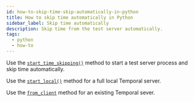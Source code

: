```yaml
---
id: how-to-skip-time-skip-automatically-in-python
title: How to skip time automatically in Python
sidebar_label: Skip time automatically
description: Skip time from the test server automatically.
tags:
  - python
  - how-to
---
```


Use the [`start_time_skipping()`](https://python.temporal.io/temporalio.testing.WorkflowEnvironment.html#start_time_skipping) method to start a test server process and skip time automatically.

Use the [`start_local()`](https://python.temporal.io/temporalio.testing.WorkflowEnvironment.html#start_local) method for a full local Temporal server.

Use the [`from_client`](https://python.temporal.io/temporalio.testing.WorkflowEnvironment.html#from_client) method for an existing Temporal sever.

